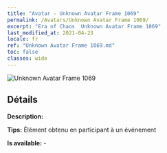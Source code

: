 ```yaml
---
title: "Avatar - Unknown Avatar Frame 1069"
permalink: /Avatars/Unknown Avatar Frame 1069/
excerpt: "Era of Chaos  Unknown Avatar Frame 1069"
last_modified_at: 2021-04-23
locale: fr
ref: "Unknown Avatar Frame 1069.md"
toc: false
classes: wide
---
```

 ![Unknown Avatar Frame 1069](/images/a/avatarFrame_69.png)

## Détails

 **Description:**  

 **Tips:** Élément obtenu en participant à un événement 

 **Is available:**  - 

